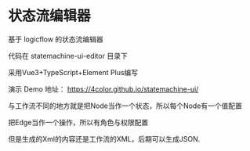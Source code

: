 # 状态流编辑器

基于 logicflow 的状态流编辑器

代码在 statemachine-ui-editor 目录下

采用Vue3+TypeScript+Element Plus编写

演示 Demo 地址： https://4color.github.io/statemachine-ui/



与工作流不同的地方就是把Node当作一个状态，所以每个Node有一个值配置

把Edge当作一个操作，所以有角色与权限配置



但是生成的Xml的内容还是工作流的XML，后期可以生成JSON.
